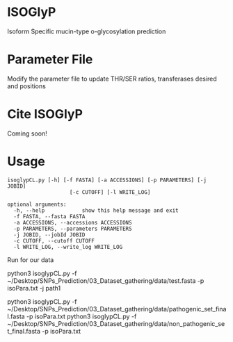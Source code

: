 # ISOGlyP
Isoform Specific mucin-type o-glycosylation prediction

# Parameter File
Modify the parameter file to update THR/SER ratios, transferases desired and positions

# Cite ISOGlyP
Coming soon!

# Usage
```
isoglypCL.py [-h] [-f FASTA] [-a ACCESSIONS] [-p PARAMETERS] [-j JOBID]
                    [-c CUTOFF] [-l WRITE_LOG]

optional arguments:
  -h, --help            show this help message and exit
  -f FASTA, --fasta FASTA
  -a ACCESSIONS, --accessions ACCESSIONS
  -p PARAMETERS, --parameters PARAMETERS
  -j JOBID, --jobId JOBID
  -c CUTOFF, --cutoff CUTOFF
  -l WRITE_LOG, --write_log WRITE_LOG
```


Run for our data

python3 isoglypCL.py -f ~/Desktop/SNPs_Prediction/03_Dataset_gathering/data/test.fasta -p isoPara.txt -j path1

python3 isoglypCL.py -f ~/Desktop/SNPs_Prediction/03_Dataset_gathering/data/pathogenic_set_final.fasta -p isoPara.txt
python3 isoglypCL.py -f ~/Desktop/SNPs_Prediction/03_Dataset_gathering/data/non_pathogenic_set_final.fasta -p isoPara.txt

